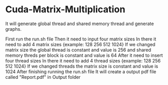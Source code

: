 # Cuda-Matrix-Multiplication
It will generate global thread and shared memory thread and generate graphs. 

First run the run.sh file
Then it need to input four matrix sizes 
In there it need to add 4 matrix sizes {example: 128 256 512 1024} If we changed matrix size the global thread is constant and value is 256 and shared memory threds per block is constant and value is 64
After it need to insert four thread sizes
In there it need to add 4 thread sizes {example: 128 256 512 1024} If we changed threads the matrix size is constant and value is 1024
After finishing running the run.sh file 
It will create a output pdf file called "Report.pdf" in Output folder
